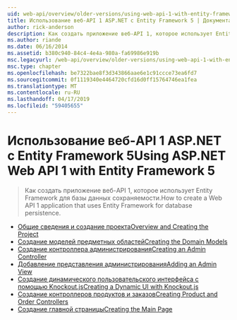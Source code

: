 ```yaml
---
uid: web-api/overview/older-versions/using-web-api-1-with-entity-framework-5/index
title: Использование веб-API 1 ASP.NET с Entity Framework 5 | Документация Майкрософт
author: rick-anderson
description: Как создать приложение веб-API 1, которое использует Entity Framework для базы данных сохраняемости.
ms.author: riande
ms.date: 06/16/2014
ms.assetid: b380c940-84c4-4e4a-980a-fa69986e919b
msc.legacyurl: /web-api/overview/older-versions/using-web-api-1-with-entity-framework-5
msc.type: chapter
ms.openlocfilehash: be7322bae8f3d343866aae6e1c91ccce73ea6fd7
ms.sourcegitcommit: 0f1119340e4464720cfd16d0ff15764746ea1fea
ms.translationtype: MT
ms.contentlocale: ru-RU
ms.lasthandoff: 04/17/2019
ms.locfileid: "59405655"
---
```

# <a name="using-aspnet-web-api-1-with-entity-framework-5"></a><span data-ttu-id="ebd48-103">Использование веб-API 1 ASP.NET с Entity Framework 5</span><span class="sxs-lookup"><span data-stu-id="ebd48-103">Using ASP.NET Web API 1 with Entity Framework 5</span></span>

> <span data-ttu-id="ebd48-104">Как создать приложение веб-API 1, которое использует Entity Framework для базы данных сохраняемости.</span><span class="sxs-lookup"><span data-stu-id="ebd48-104">How to create a Web API 1 application that uses Entity Framework for database persistence.</span></span>


- [<span data-ttu-id="ebd48-105">Общие сведения и создание проекта</span><span class="sxs-lookup"><span data-stu-id="ebd48-105">Overview and Creating the Project</span></span>](using-web-api-with-entity-framework-part-1.md)
- [<span data-ttu-id="ebd48-106">Создание моделей предметных областей</span><span class="sxs-lookup"><span data-stu-id="ebd48-106">Creating the Domain Models</span></span>](using-web-api-with-entity-framework-part-2.md)
- [<span data-ttu-id="ebd48-107">Создание контроллера администрирования</span><span class="sxs-lookup"><span data-stu-id="ebd48-107">Creating an Admin Controller</span></span>](using-web-api-with-entity-framework-part-3.md)
- [<span data-ttu-id="ebd48-108">Добавление представления администрирования</span><span class="sxs-lookup"><span data-stu-id="ebd48-108">Adding an Admin View</span></span>](using-web-api-with-entity-framework-part-4.md)
- [<span data-ttu-id="ebd48-109">Создание динамического пользовательского интерфейса с помощью Knockout.js</span><span class="sxs-lookup"><span data-stu-id="ebd48-109">Creating a Dynamic UI with Knockout.js</span></span>](using-web-api-with-entity-framework-part-5.md)
- [<span data-ttu-id="ebd48-110">Создание контроллеров продуктов и заказов</span><span class="sxs-lookup"><span data-stu-id="ebd48-110">Creating Product and Order Controllers</span></span>](using-web-api-with-entity-framework-part-6.md)
- [<span data-ttu-id="ebd48-111">Создание главной страницы</span><span class="sxs-lookup"><span data-stu-id="ebd48-111">Creating the Main Page</span></span>](using-web-api-with-entity-framework-part-7.md)
